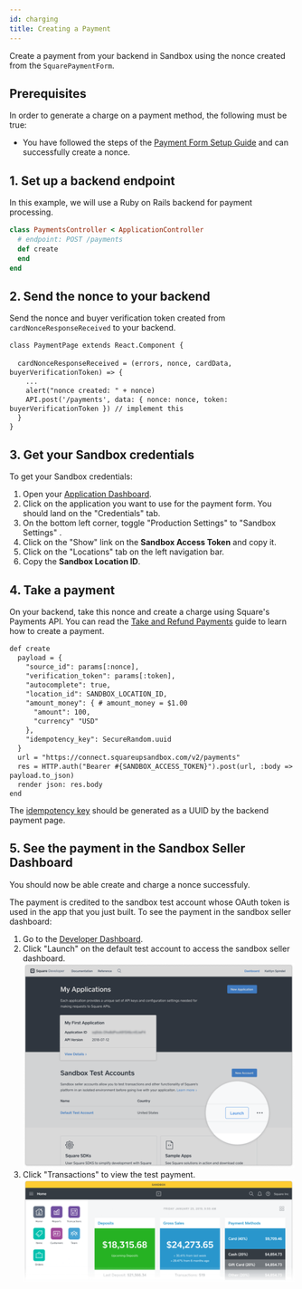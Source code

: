 ```yaml
---
id: charging
title: Creating a Payment
---
```


Create a payment from your backend in Sandbox using the nonce created from the `SquarePaymentForm`.

## Prerequisites

In order to generate a charge on a payment method, the following must be true:
* You have followed the steps of the [Payment Form Setup Guide](paymentform.md) and can successfully create a nonce.

## 1. Set up a backend endpoint

In this example, we will use a Ruby on Rails backend for payment processing.

```ruby
class PaymentsController < ApplicationController
  # endpoint: POST /payments
  def create
  end
end
```

## 2. Send the nonce to your backend

Send the nonce and buyer verification token created from `cardNonceResponseReceived` to your backend.

```
class PaymentPage extends React.Component {

  cardNonceResponseReceived = (errors, nonce, cardData, buyerVerificationToken) => {
    ...
    alert("nonce created: " + nonce)
    API.post('/payments', data: { nonce: nonce, token: buyerVerificationToken }) // implement this
  }
}
```

## 3. Get your Sandbox credentials

To get your Sandbox credentials:

1. Open your [Application Dashboard](https://connect.squareup.com/apps).
1. Click on the application you want to use for the payment form. You should land on the "Credentials" tab.
1. On the bottom left corner, toggle "Production Settings" to "Sandbox Settings" .
1. Click on the "Show" link on the **Sandbox Access Token** and copy it.
1. Click on the "Locations" tab on the left navigation bar.
1. Copy the **Sandbox Location ID**.

## 4. Take a payment

On your backend, take this nonce and create a charge using Square's Payments API. You can read the [Take and Refund Payments](https://developer.squareup.com/docs/payments-api/take-and-refund-payments) guide to learn how to create a payment.

```
def create
  payload = {
    "source_id": params[:nonce],
    "verification_token": params[:token],
    "autocomplete": true,
    "location_id": SANDBOX_LOCATION_ID,
    "amount_money": { # amount_money = $1.00
      "amount": 100,
      "currency" "USD"
    },
    "idempotency_key": SecureRandom.uuid
  }
  url = "https://connect.squareupsandbox.com/v2/payments"
  res = HTTP.auth("Bearer #{SANDBOX_ACCESS_TOKEN}").post(url, :body => payload.to_json)
  render json: res.body
end
```

The [idempotency key](https://developer.squareup.com/docs/working-with-apis/idempotency) should be generated as a UUID by the backend payment page.

## 5. See the payment in the Sandbox Seller Dashboard

You should now be able create and charge a nonce successfuly.

The payment is credited to the sandbox test account whose OAuth token is used in the app that you just built. To see the payment in the sandbox seller dashboard:

1. Go to the [Developer Dashboard](https://developer.squareup.com/apps).
1. Click "Launch" on the default test account to access the sandbox seller dashboard.
![Sandbox Dashboard Launch](assets/sandbox-dashboard-launch.png)
1. Click "Transactions" to view the test payment.
![Sandbox Dashboard Transactions](assets/sandbox-dashboard-transactions.png)